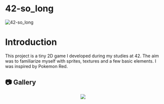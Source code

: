 # 42-so_long

![42-so_long](https://socialify.git.ci/julienhouyet/42-so_long/image?language=1&logo=https%3A%2F%2Fgithub.com%2Fayogun%2F42-project-badges%2Fblob%2Fmain%2Fbadges%2Fso_longm.png%3Fraw%3Dtrue&name=1&owner=1&pattern=Circuit%20Board&theme=Auto)

# Introduction

This project is a tiny 2D game I developed during my studies at 42. The aim was to familiarize myself with sprites, textures and a few basic elements. I was inspired by Pokemon Red.

##  :camera: Gallery

<p align="center">
  <img src="https://i.ibb.co/FYQKSLn/Screenshot-2023-12-21-at-11-50-33.png">
</p>